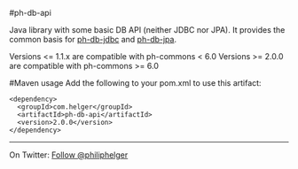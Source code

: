 #ph-db-api

Java library with some basic DB API (neither JDBC nor JPA).
It provides the common basis for [ph-db-jdbc](https://github.com/phax/ph-db-jdbc) and [ph-db-jpa](https://github.com/phax/ph-db-jpa).

Versions <= 1.1.x are compatible with ph-commons < 6.0
Versions >= 2.0.0 are compatible with ph-commons >= 6.0

#Maven usage
Add the following to your pom.xml to use this artifact:
```
<dependency>
  <groupId>com.helger</groupId>
  <artifactId>ph-db-api</artifactId>
  <version>2.0.0</version>
</dependency>
```

---

On Twitter: <a href="https://twitter.com/philiphelger">Follow @philiphelger</a>
